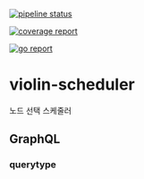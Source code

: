 [![pipeline status](http://118.130.73.5:8100/iitp-sds/violin-scheduler/badges/master/pipeline.svg)](http://118.130.73.5:8100/iitp-sds/violin-scheduler/pipelines)

[![coverage report](http://118.130.73.5:8100/iitp-sds/violin-scheduler/badges/master/coverage.svg)](http://118.130.73.5:8100/iitp-sds/violin-scheduler/commits/master)


[![go report](http://118.130.73.5:8100/iitp-sds/hcloud-badge/raw/feature/dev/hcloud-badge_violin-scheduler.svg)](http://118.130.73.5:8100/iitp-sds/hcloud-badge/raw/feature/dev/goreport_violin-scheduler)




# violin-scheduler

노드 선택 스케줄러

## GraphQL

### querytype